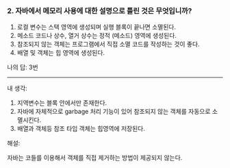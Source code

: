 ### 2. 자바에서 메모리 사용에 대한 설명으로 틀린 것은 무엇입니까?

1. 로컬 변수는 스택 영역에 생성되며 실행 블록이 끝나면 소멸된다.
2. 메소드 코드나 상수, 열거 상수는 정적 (메소드) 영역에 생성된다.
3. 참조되지 않는 객체는 프로그램에서 직접 소멸 코드를 작성하는 것이 좋다.
4. 배열 및 객체는 힙 영역에 생성된다.

나의 답: 3번

---

내 생각:

1. 지역변수는 블록 안에서만 존재한다.
3. 자바에 자체적으로 garbage 처리 기능이 있어 참조되지 않는 객체를 자동으로 소멸시킨다.
4. 배열과 객체등 참조 타입 객체는 힙영역에 저장된다.

해설:

자바는 코들를 이용해서 객체를 직접 제거하는 방법이 제공되지 않는다.